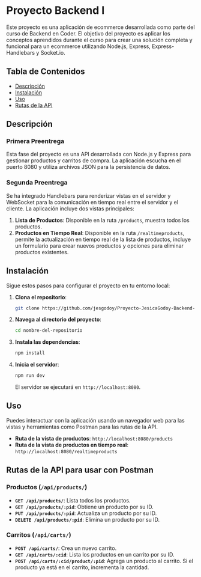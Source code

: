 # Proyecto Backend I

Este proyecto es una aplicación de ecommerce desarrollada como parte del curso de Backend en Coder. El objetivo del proyecto es aplicar los conceptos aprendidos durante el curso para crear una solución completa y funcional para un ecommerce utilizando Node.js, Express, Express-Handlebars y Socket.io.

## Tabla de Contenidos

- [Descripción](#descripción)
- [Instalación](#instalación)
- [Uso](#uso)
- [Rutas de la API](#rutas-de-la-api)

## Descripción

### Primera Preentrega

Esta fase del proyecto es una API desarrollada con Node.js y Express para gestionar productos y carritos de compra. La aplicación escucha en el puerto 8080 y utiliza archivos JSON para la persistencia de datos.

### Segunda Preentrega

Se ha integrado Handlebars para renderizar vistas en el servidor y WebSocket para la comunicación en tiempo real entre el servidor y el cliente. La aplicación incluye dos vistas principales:

1. **Lista de Productos**: Disponible en la ruta `/products`, muestra todos los productos.
2. **Productos en Tiempo Real**: Disponible en la ruta `/realtimeproducts`, permite la actualización en tiempo real de la lista de productos, incluye un formulario para crear nuevos productos y opciones para eliminar productos existentes.

## Instalación

Sigue estos pasos para configurar el proyecto en tu entorno local:

1. **Clona el repositorio**:
    ```bash
    git clone https://github.com/jesgodoy/Proyecto-JesicaGodoy-Backend-I.git
    ```

2. **Navega al directorio del proyecto**:
    ```bash
    cd nombre-del-repositorio
    ```

3. **Instala las dependencias**:
    ```bash
    npm install
    ```

4. **Inicia el servidor**:
    ```bash
    npm run dev
    ```

   El servidor se ejecutará en `http://localhost:8080`.

## Uso
Puedes interactuar con la aplicación usando un navegador web para las vistas y herramientas como Postman para las rutas de la API.

- **Ruta de la vista de productos**: `http://localhost:8080/products`
- **Ruta de la vista de productos en tiempo real**: `http://localhost:8080/realtimeproducts` 

## Rutas de la API para usar con Postman

### Productos (`/api/products/`)

- **`GET /api/products/`**: Lista todos los productos.
- **`GET /api/products/:pid`**: Obtiene un producto por su ID. 
- **`PUT /api/products/:pid`**: Actualiza un producto por su ID. 
- **`DELETE /api/products/:pid`**: Elimina un producto por su ID.

### Carritos (`/api/carts/`)

- **`POST /api/carts/`**: Crea un nuevo carrito.
- **`GET /api/carts/:cid`**: Lista los productos en un carrito por su ID.
- **`POST /api/carts/:cid/product/:pid`**: Agrega un producto al carrito. Si el producto ya está en el carrito, incrementa la cantidad.


